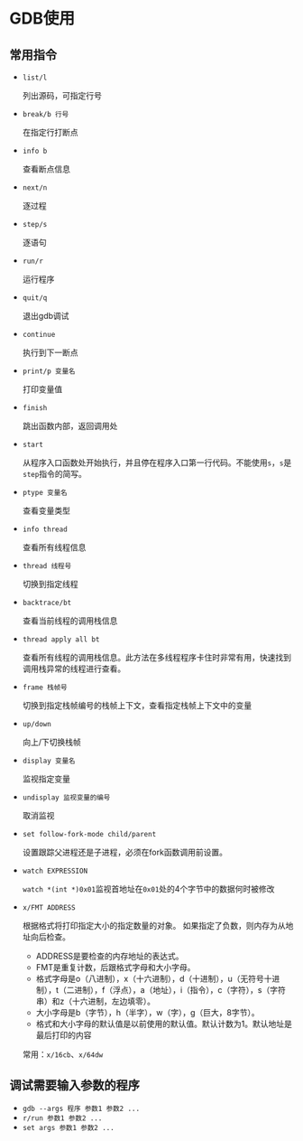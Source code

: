 # GDB使用

## 常用指令

- `list/l`

  列出源码，可指定行号

- `break/b 行号`

  在指定行打断点

- `info b`

  查看断点信息

- `next/n`

  逐过程

- `step/s`

  逐语句

- `run/r`

  运行程序

- `quit/q`

  退出gdb调试

- `continue`

  执行到下一断点

- `print/p 变量名`

  打印变量值

- `finish`

  跳出函数内部，返回调用处

- `start`

  从程序入口函数处开始执行，并且停在程序入口第一行代码。不能使用`s`，`s`是`step`指令的简写。

- `ptype 变量名`

  查看变量类型

- `info thread`

  查看所有线程信息

- `thread 线程号`

  切换到指定线程

- `backtrace/bt`

  查看当前线程的调用栈信息

- `thread apply all bt`

  查看所有线程的调用栈信息。此方法在多线程程序卡住时非常有用，快速找到调用栈异常的线程进行查看。

- `frame 栈帧号` 

  切换到指定栈帧编号的栈帧上下文，查看指定栈帧上下文中的变量

- `up/down`

  向上/下切换栈帧

- `display 变量名`

  监视指定变量

- `undisplay 监视变量的编号`

  取消监视

- `set follow-fork-mode child/parent`

  设置跟踪父进程还是子进程，必须在fork函数调用前设置。

- `watch EXPRESSION`

  `watch *(int *)0x01`监视首地址在`0x01`处的4个字节中的数据何时被修改

- `x/FMT ADDRESS`

  根据格式将打印指定大小的指定数量的对象。 如果指定了负数，则内存为从地址向后检查。

  - ADDRESS是要检查的内存地址的表达式。
  - FMT是重复计数，后跟格式字母和大小字母。
  - 格式字母是o（八进制），x（十六进制），d（十进制），u（无符号十进制），t（二进制），f（浮点），a（地址），i（指令），c（字符），s（字符串）和z（十六进制，左边填零）。
  - 大小字母是b（字节），h（半字），w（字），g（巨大，8字节）。
  - 格式和大小字母的默认值是以前使用的默认值。默认计数为1。默认地址是最后打印的内容

  常用：`x/16cb`、`x/64dw`

  

## 调试需要输入参数的程序

* `gdb --args 程序 参数1 参数2 ...`
* `r/run 参数1 参数2 ... `
* `set args 参数1 参数2 ...`